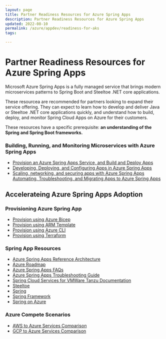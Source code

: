 ```yaml
---
layout: page
title: Partner Readiness Resources for Azure Spring Apps
description: Partner Readiness Resources for Azure Spring Apps
updated: 2022-08-10
permalink: /azure/appdev/readiness-for-aks
tags:

---
```


# Partner Readiness Resources for Azure Spring Apps

Microsoft Azure Spring Apps is a fully managed service that brings modern microservices patterns to Spring Boot and Steeltoe .NET core applications. 

These resourcea are recommended for partners looking to expand their service offering.  They can expect to learn how to develop and deliver Java or Steeltoe .NET core applications quickly, and understand how to build, deploy, and monitor Spring Cloud Apps on Azure for their customers.

These resources have a specific prerequisite: **an understanding of the Spring and Spring Boot frameworks.**


### Building, Running, and Monitoring Microservices with Azure Spring Apps

* [Provision an Azure Spring Apps Service, and Build and Deploy Apps](https://event.on24.com/eventRegistration/console/EventConsoleApollo.jsp?simulive=y&eventid=3488655&sessionid=1&username=&partnerref=&format=fhvideo1&mobile=&flashsupportedmobiledevice=&helpcenter=&key=6DF66FE4F1CF2480670553C96C53FA1D&newConsole=true&nxChe=true&newTabCon=true&consoleEarEventConsole=false&text_language_id=en&playerwidth=748&playerheight=526&eventuserid=551850460&contenttype=A&mediametricsessionid=475217164&mediametricid=4897006&usercd=551850460&mode=launch)
* [Developing, Deploying, and Configuring Apps in Azure Spring Apps](https://event.on24.com/eventRegistration/console/EventConsoleApollo.jsp?simulive=y&eventid=3487888&sessionid=1&username=&partnerref=&format=fhvideo1&mobile=&flashsupportedmobiledevice=&helpcenter=&key=DEEDFE7AC5117F18DA45BAEF684B9E9B&newConsole=true&nxChe=true&newTabCon=true&consoleEarEventConsole=false&text_language_id=en&playerwidth=748&playerheight=526&eventuserid=551858809&contenttype=A&mediametricsessionid=475218262&mediametricid=4895969&usercd=551858809&mode=launch)
* [Scaling, networking, and securing apps with Azure Spring Apps](
https://event.on24.com/eventRegistration/console/EventConsoleApollo.jsp?simulive=y&eventid=3488470&sessionid=1&username=&partnerref=&format=fhvideo1&mobile=&flashsupportedmobiledevice=&helpcenter=&key=FD34242BFCE418CF1E9A6CC9EC0B5AEB&newConsole=true&nxChe=true&newTabCon=true&consoleEarEventConsole=false&text_language_id=en&playerwidth=748&playerheight=526&eventuserid=551859162&contenttype=A&mediametricsessionid=475218469&mediametricid=4896780&usercd=551859162&mode=launch)
[Automating, Troubleshooting, and Migrating Apps to Azure Spring Apps](https://note.microsoft.com/US-NOGEP-WBNR-FY22-12Dec-16-ImplementingMicrosoftAzureSpringCloudAutomationtroubleshootingandmigratingyourappstoAzureSpringCloud-SRDEM91195-04_LP02OnDemandRegistration-ForminBody.html)

## Accelerateing Azure Spring Apps Adoption

### Provisioning Azure Spring App

* [Provision using Azure Bicep](https://docs.microsoft.com/en-us/azure/spring-apps/quickstart-deploy-infrastructure-vnet-bicep?tabs=azure-spring-apps-standard)
* [Provision using ARM Template](https://docs.microsoft.com/en-us/azure/spring-apps/quickstart-deploy-infrastructure-vnet?tabs=azure-spring-apps-standard%2Cazure-cli)
* [Provision using Azure CLI](https://docs.microsoft.com/en-us/azure/spring-apps/quickstart-deploy-infrastructure-vnet-azure-cli?tabs=azure-spring-apps-standard)
* [Provision using Terraform](https://docs.microsoft.com/en-us/azure/spring-apps/quickstart-deploy-infrastructure-vnet-terraform?tabs=azure-spring-apps-standard)


### Spring App Resources  

* [Azure Spring Apps Reference Architecture](https://docs.microsoft.com/en-us/azure/spring-apps/reference-architecture?tabs=azure-spring-enterprise)
* [Azure Roadmap](https://azure.microsoft.com/updates)
* [Azure Spring Apps FAQs](https://docs.microsoft.com/en-us/azure/spring-apps/faq)
* [Azure Spring Apps Troubleshooting Guide](https://docs.microsoft.com/en-us/azure/spring-apps/troubleshoot)
* [Spring Cloud Services for VMWare Tanzu Documentation](https://docs.pivotal.io/spring-cloud-services/1-5/common/index.html)
* [Steeltoe](https://steeltoe.io/)
* [Spring](https://spring.io/)
* [Spring Framework](https://spring.io/projects/spring-cloud-azure)
* [Spring on Azure](https://docs.microsoft.com/en-us/azure/developer/java/spring-framework/)

### Azure Compete Scenarios

* [AWS to Azure Services Comparison](https://docs.microsoft.com/en-us/azure/architecture/aws-professional/services)
* [GCP to Azure Services Comparison](https://docs.microsoft.com/en-us/azure/architecture/gcp-professional/services)
